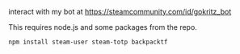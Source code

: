 interact with my bot at https://steamcommunity.com/id/gokritz_bot

This requires node.js and some packages from the repo.
```
npm install steam-user steam-totp backpacktf
```